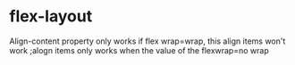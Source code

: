 # flex-layout

Align-content property only works if flex wrap=wrap, this align items won't work ;alogn items only works when the value of the flexwrap=no wrap
